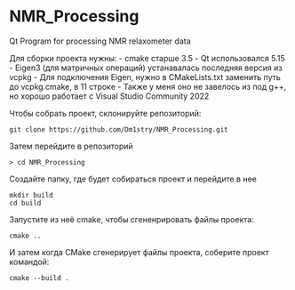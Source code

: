 # NMR_Processing
Qt Program for processing NMR relaxometer data

Для сборки проекта нужны:
    - cmake старше 3.5
    - Qt использовался 5.15
    - Eigen3 (для матричных операций) устанавалась последняя версия из vcpkg
    - Для подключения Eigen, нужно в CMakeLists.txt заменить путь до vcpkg.cmake, в 11 строкe
    - Также у меня оно не завелось из под g++, но хорошо работает с Visual Studio Community 2022

Чтобы собрать проект, склонируйте репозиторий:
```
git clone https://github.com/Dm1stry/NMR_Processing.git
```

Затем перейдите в репозиторий
```
> cd NMR_Processing
```

Создайте папку, где будет собираться проект и перейдите в нее
```
mkdir build
cd build
```

Запустите из неё cmake, чтобы сгененрировать файлы проекта:
```
cmake ..
```

И затем когда CMake сгенерирует файлы проекта, соберите проект командой:
```
cmake --build .
```

